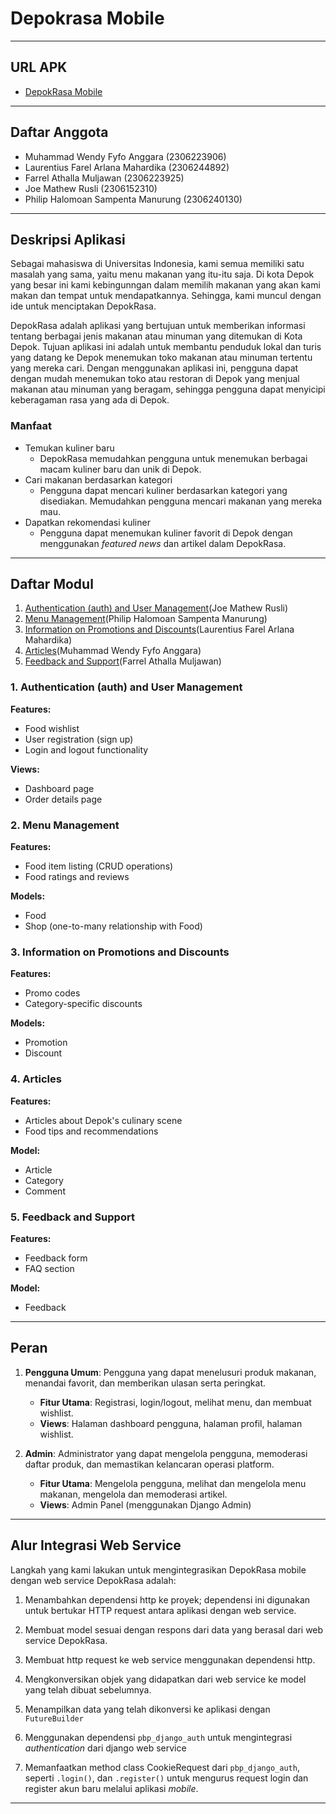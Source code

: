 # Depokrasa Mobile
---
## URL APK
- [DepokRasa Mobile]()
---
## Daftar Anggota
- Muhammad Wendy Fyfo Anggara (2306223906)
- Laurentius Farel Arlana Mahardika (2306244892)
- Farrel Athalla Muljawan (2306223925)
- Joe Mathew Rusli (2306152310)
- Philip Halomoan Sampenta Manurung (2306240130)
---
## Deskripsi Aplikasi
Sebagai mahasiswa di Universitas Indonesia, kami semua memiliki satu masalah yang sama, yaitu menu makanan yang itu-itu saja. Di kota Depok yang besar ini kami kebingunngan dalam memilih makanan yang akan kami makan dan tempat untuk mendapatkannya. Sehingga, kami muncul dengan ide untuk menciptakan DepokRasa. 

DepokRasa adalah aplikasi yang bertujuan untuk memberikan informasi tentang berbagai jenis makanan atau minuman yang ditemukan di Kota Depok. Tujuan aplikasi ini adalah untuk membantu penduduk lokal dan turis yang datang ke Depok menemukan toko makanan atau minuman tertentu yang mereka cari. Dengan menggunakan aplikasi ini, pengguna dapat dengan mudah menemukan toko atau restoran di Depok yang menjual makanan atau minuman yang beragam, sehingga pengguna dapat menyicipi keberagaman rasa yang ada di Depok.

### Manfaat
- Temukan kuliner baru
   - DepokRasa memudahkan pengguna untuk menemukan berbagai macam kuliner baru dan unik di Depok.
- Cari makanan berdasarkan kategori
   - Pengguna dapat mencari kuliner berdasarkan kategori yang disediakan. Memudahkan pengguna mencari makanan yang mereka mau.
- Dapatkan rekomendasi kuliner
   - Pengguna dapat menemukan kuliner favorit di Depok dengan menggunakan *featured news* dan artikel dalam DepokRasa.


---
## Daftar Modul 
1. [Authentication (auth) and User Management](#1-authentication-auth-and-user-management)(Joe Mathew Rusli)
2. [Menu Management](#2-menu-management)(Philip Halomoan Sampenta Manurung)
3. [Information on Promotions and Discounts](#3-information-on-promotions-and-discounts)(Laurentius Farel Arlana Mahardika)
4. [Articles](#4-articles)(Muhammad Wendy Fyfo Anggara)
5. [Feedback and Support](#5-feedback-and-support)(Farrel Athalla Muljawan)

### 1. Authentication (auth) and User Management
**Features:**
- Food wishlist
- User registration (sign up)
- Login and logout functionality

**Views:**
- Dashboard page
- Order details page

### 2. Menu Management
**Features:**
- Food item listing (CRUD operations)
- Food ratings and reviews

**Models:**
- Food
- Shop (one-to-many relationship with Food)

### 3. Information on Promotions and Discounts
**Features:**
- Promo codes
- Category-specific discounts

**Models:**
- Promotion
- Discount

### 4. Articles
**Features:**
- Articles about Depok's culinary scene
- Food tips and recommendations

**Model:**
- Article
- Category
- Comment

### 5. Feedback and Support
**Features:**
- Feedback form
- FAQ section

**Model:**
- Feedback

---
## Peran
1. **Pengguna Umum**: Pengguna yang dapat menelusuri produk makanan, menandai favorit, dan memberikan ulasan serta peringkat.
   - **Fitur Utama**: Registrasi, login/logout, melihat menu, dan membuat wishlist.
   - **Views**: Halaman dashboard pengguna, halaman profil, halaman wishlist.

2. **Admin**: Administrator yang dapat mengelola pengguna, memoderasi daftar produk, dan memastikan kelancaran operasi platform.
   - **Fitur Utama**: Mengelola pengguna, melihat dan mengelola menu makanan, mengelola dan memoderasi artikel.
   - **Views**: Admin Panel (menggunakan Django Admin)
---
## Alur Integrasi Web Service
Langkah yang kami lakukan untuk mengintegrasikan DepokRasa mobile dengan web service DepokRasa adalah:
1.  Menambahkan dependensi http ke proyek; dependensi ini digunakan untuk bertukar HTTP request antara aplikasi dengan web service.

2.  Membuat model sesuai dengan respons dari data yang berasal dari web service DepokRasa.

3.  Membuat http request ke web service menggunakan dependensi http.

4.  Mengkonversikan objek yang didapatkan dari web service ke model yang telah dibuat sebelumnya.

5.  Menampilkan data yang telah dikonversi ke aplikasi dengan  `FutureBuilder`

6. Menggunakan dependensi `pbp_django_auth` untuk mengintegrasi *authentication* dari django web service

7. Memanfaatkan method class CookieRequest dari `pbp_django_auth`, seperti `.login()`, dan `.register()` untuk mengurus request login dan register akun baru melalui aplikasi *mobile*.

---

